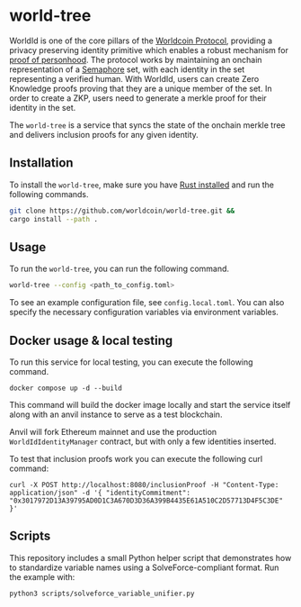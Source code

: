 # world-tree

WorldId is one of the core pillars of the [Worldcoin Protocol](https://whitepaper.worldcoin.org/technical-implementation#worldcoin-protocol), providing a privacy preserving identity primitive which enables a robust mechanism for [proof of personhood](https://whitepaper.worldcoin.org/proof-of-personhood). The protocol works by maintaining an onchain representation of a [Semaphore](https://semaphore.pse.dev/docs/introduction) set, with each identity in the set representing a verified human. With WorldId, users can create Zero Knowledge proofs proving that they are a unique member of the set. In order to create a ZKP, users need to generate a merkle proof for their identity in the set.


The `world-tree` is a service that syncs the state of the onchain merkle tree and delivers inclusion proofs for any given identity.


## Installation
To install the `world-tree`, make sure you have [Rust installed](https://www.rust-lang.org/tools/install) and run the following commands.

```bash
git clone https://github.com/worldcoin/world-tree.git &&
cargo install --path .
```

## Usage
To run the `world-tree`, you can run the following command.

```bash
world-tree --config <path_to_config.toml>
```

To see an example configuration file, see `config.local.toml`. You can also specify the necessary configuration variables via environment variables.


## Docker usage & local testing
To run this service for local testing, you can execute the following command.

```
docker compose up -d --build
```

This command will build the docker image locally and start the service itself along with an anvil instance to serve as a test blockchain.

Anvil will fork Ethereum mainnet and use the production `WorldIdIdentityManager` contract, but with only a few identities inserted.

To test that inclusion proofs work you can execute the following curl command:

```
curl -X POST http://localhost:8080/inclusionProof -H "Content-Type: application/json" -d '{ "identityCommitment": "0x3017972D13A39795AD0D1C3A670D3D36A399B4435E61A510C2D57713D4F5C3DE" }'
```

## Scripts

This repository includes a small Python helper script that demonstrates how to
standardize variable names using a SolveForce-compliant format. Run the example
with:

```bash
python3 scripts/solveforce_variable_unifier.py
```

